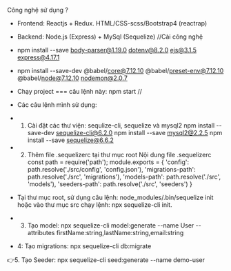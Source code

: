 Công nghệ sử dụng ?
- Frontend: Reactjs + Redux. HTML/CSS-scss/Bootstrap4 (reactrap)
- Backend: Node.js (Express) + MySql (Sequelize)
//Cài công nghệ
- npm install --save body-parser@1.19.0 dotenv@8.2.0 ejs@3.1.5 express@4.17.1

- npm install --save-dev @babel/core@7.12.10 @babel/preset-env@7.12.10 
@babel/node@7.12.10 nodemon@2.0.7

- Chạy project === câu lệnh này:  npm start
//



+ Các câu lệnh mình sử dụng:
- 1. Cài đặt các thư viện: sequlize-cli, sequelize và mysql2
npm install --save-dev sequelize-cli@6.2.0
npm install --save mysql2@2.2.5
npm install --save sequelize@6.6.2

- 2. Thêm file .sequelizerc tại thư mục root
Nội dung file .sequelizerc
const path = require('path');
module.exports = {
  'config': path.resolve('./src/config', 'config.json'),
  'migrations-path': path.resolve('./src', 'migrations'),
  'models-path': path.resolve('./src', 'models'),
  'seeders-path': path.resolve('./src', 'seeders')
}

- Tại thư mục root, sử dụng câu lệnh: node_modules/.bin/sequelize init
hoặc vào thư mục src chạy lệnh: npx sequelize-cli init.
- 3. Tạo model: 
npx sequelize-cli model:generate --name User --attributes firstName:string,lastName:string,email:string

- 4: Tạo migrations:
npx sequelize-cli db:migrate

👉5. Tạo Seeder: npx sequelize-cli seed:generate --name demo-user
